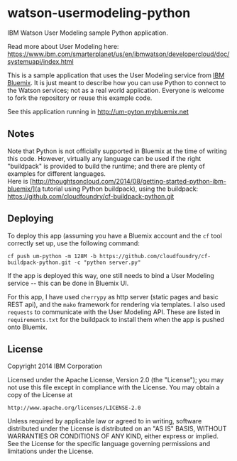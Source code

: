 # watson-usermodeling-python

IBM Watson User Modeling sample Python application.

Read more about User Modeling here:  https://www.ibm.com/smarterplanet/us/en/ibmwatson/developercloud/doc/systemuapi/index.html

This is a sample application that uses the User Modeling service from [IBM Bluemix](http://bluemix.net).
It is just meant to describe how you can use Python to connect to the Watson services; not as a real world
application. Everyone is welcome to fork the repository or reuse this example code.

See this application running in http://um-pyton.mybluemix.net

## Notes

Note that Python is not officially supported in Bluemix at the time of writing this code.
However, virtually any language can be used if the right "buildpack" is provided to build the runtime;
and there are plenty of examples for different languages.  
Here is [http://thoughtsoncloud.com/2014/08/getting-started-python-ibm-bluemix/](a tutorial using Python buildpack), using the buildpack: https://github.com/cloudfoundry/cf-buildpack-python.git

## Deploying

To deploy this app (assuming you have a Bluemix account and the `cf` tool correctly set up, use the following command:
```
cf push um-python -m 128M -b https://github.com/cloudfoundry/cf-buildpack-python.git -c "python server.py"
```
If the app is deployed this way, one still needs to bind a User Modeling service -- this can be done in Bluemix UI.

For this app, I have used `cherrypy` as http server (static pages and basic REST api), and the `mako` framework for rendering via templates. I also used `requests` to communicate with the User Modeling API. These are listed in `requirements.txt` for the buildpack to install them when the app is pushed onto Bluemix.

## License

Copyright 2014 IBM Corporation

Licensed under the Apache License, Version 2.0 (the "License");
you may not use this file except in compliance with the License.
You may obtain a copy of the License at

    http://www.apache.org/licenses/LICENSE-2.0

Unless required by applicable law or agreed to in writing, software
distributed under the License is distributed on an "AS IS" BASIS,
WITHOUT WARRANTIES OR CONDITIONS OF ANY KIND, either express or implied.
See the License for the specific language governing permissions and
limitations under the License.


